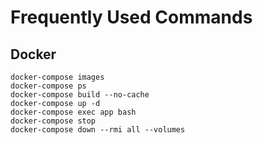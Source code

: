 # Frequently Used Commands

## Docker

```
docker-compose images
docker-compose ps
docker-compose build --no-cache
docker-compose up -d
docker-compose exec app bash
docker-compose stop
docker-compose down --rmi all --volumes
```
